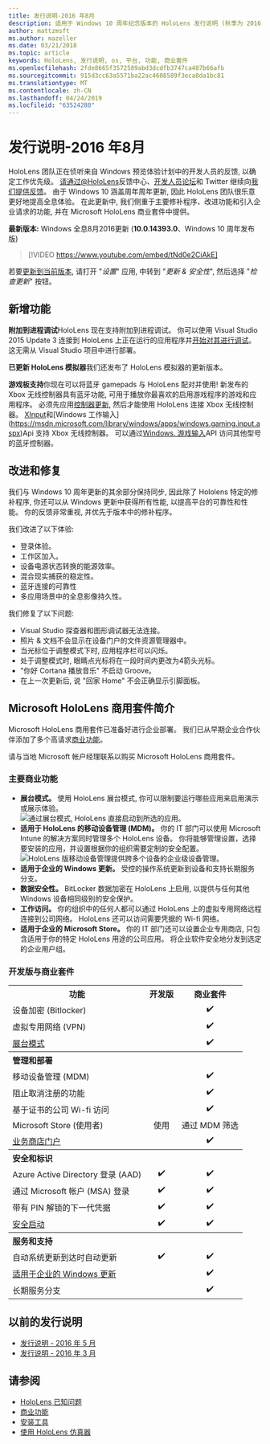 ```yaml
---
title: 发行说明-2016 年8月
description: 适用于 Windows 10 周年纪念版本的 HoloLens 发行说明 (秋季为 2016)
author: mattzmsft
ms.author: mazeller
ms.date: 03/21/2018
ms.topic: article
keywords: HoloLens, 发行说明, os, 平台, 功能, 商业套件
ms.openlocfilehash: 2fde8665f3572589abd3dcdfb3747ca487b66afb
ms.sourcegitcommit: 915d3cc63a5571ba22ac4608589f3eca8da1bc81
ms.translationtype: MT
ms.contentlocale: zh-CN
ms.lasthandoff: 04/24/2019
ms.locfileid: "63524280"
---
```

# <a name="release-notes---august-2016"></a>发行说明-2016 年8月

HoloLens 团队正在侦听来自 Windows 预览体验计划中的开发人员的反馈, 以确定工作优先级。 [请通过@HoloLens](https://twitter.com/hololens)反馈中心、[开发人员论坛](https://forums.hololens.com)和 Twitter 继续向[我们提供反馈](give-us-feedback.md)。 由于 Windows 10 涵盖周年周年更新, 因此 HoloLens 团队很乐意更好地提高全息体验。 在此更新中, 我们侧重于主要修补程序、改进功能和引入企业请求的功能, 并在 Microsoft HoloLens 商业套件中提供。

**最新版本:** Windows 全息8月2016更新 (**10.0.14393.0**、Windows 10 周年发布版)

>[!VIDEO https://www.youtube.com/embed/tNd0e2CiAkE]

若要[更新到当前版本](updating-hololens.md), 请打开 "*设置*" 应用, 中转到 "*更新 & 安全性*", 然后选择 "*检查更新*" 按钮。

## <a name="new-features"></a>新增功能

**附加到进程调试**HoloLens 现在支持附加到进程调试。 你可以使用 Visual Studio 2015 Update 3 连接到 HoloLens 上正在运行的应用程序并[开始对其进行调试](using-visual-studio.md#debugging-an-installed-or-running-app)。 这无需从 Visual Studio 项目中进行部署。

**已更新 HoloLens 模拟器**我们还发布了 HoloLens 模拟器的更新版本。

**游戏板支持**你现在可以将蓝牙 gamepads 与 HoloLens 配对并使用! 新发布的 Xbox 无线控制器具有蓝牙功能, 可用于播放你最喜欢的启用游戏程序的游戏和应用程序。 必须先应用[控制器更新](http://support.xbox.com/xbox-one/accessories/update-controller-for-stereo-headset-adapter), 然后才能使用 HoloLens 连接 Xbox 无线控制器。 [XInput](https://msdn.microsoft.com/library/windows/desktop/hh405053(v=vs.85).aspx)和[Windows 工作输入](https://msdn.microsoft.com/library/windows/apps/windows.gaming.input.aspx)Api 支持 Xbox 无线控制器。 可以通过[Windows. 游戏输入](https://msdn.microsoft.com/library/windows/apps/windows.gaming.input.aspx)API 访问其他型号的蓝牙控制器。

## <a name="improvements-and-fixes"></a>改进和修复

我们与 Windows 10 周年更新的其余部分保持同步, 因此除了 Hololens 特定的修补程序, 你还可以从 Windows 更新中获得所有性能, 以提高平台的可靠性和性能。 你的反馈非常重视, 并优先于版本中的修补程序。

我们改进了以下体验:
* 登录体验。
* 工作区加入。
* 设备电源状态转换的能源效率。
* 混合现实捕获的稳定性。
* 蓝牙连接的可靠性
* 多应用场景中的全息影像持久性。

我们修复了以下问题:
* Visual Studio 探查器和图形调试器无法连接。
* 照片 & 文档不会显示在设备门户的文件资源管理器中。
* 当光标位于调整模式下时, 应用程序栏可以闪烁。
* 处于调整模式时, 眼睛点光标将在一段时间内更改为4箭头光标。
* "你好 Cortana 播放音乐" 不启动 Groove。
* 在上一次更新后, 说 "回家 Home" 不会正确显示引脚面板。

## <a name="introducing-microsoft-hololens-commercial-suite"></a>Microsoft HoloLens 商用套件简介

Microsoft HoloLens 商用套件已准备好进行企业部署。 我们已从早期企业合作伙伴添加了多个高请求[商业功能](commercial-features.md)。

请与当地 Microsoft 帐户经理联系以购买 Microsoft HoloLens 商用套件。

### <a name="key-commercial-features"></a>主要商业功能 

* **展台模式。** 使用 HoloLens 展台模式, 你可以限制要运行哪些应用来启用演示或展示体验。<br>
  ![通过展台模式, HoloLens 直接启动到所选的应用。](images/201608-kioskmode-400px.png)
* **适用于 HoloLens 的移动设备管理 (MDM)。** 你的 IT 部门可以使用 Microsoft Intune 的解决方案同时管理多个 HoloLens 设备。 你将能够管理设置，选择要安装的应用，并设置根据你的组织需要定制的安全配置。<br>
  ![HoloLens 版移动设备管理提供跨多个设备的企业级设备管理。](images/201608-enterprisemanagement-400px.png)
* **适用于企业的 Windows 更新。** 受控的操作系统更新到设备和支持长期服务分支。
* **数据安全性。** BitLocker 数据加密在 HoloLens 上启用, 以提供与任何其他 Windows 设备相同级别的安全保护。
* **工作访问。** 你的组织中的任何人都可以通过 HoloLens 上的虚拟专用网络远程连接到公司网络。 HoloLens 还可以访问需要凭据的 Wi-fi 网络。
* **适用于企业的 Microsoft Store。** 你的 IT 部门还可以设置企业专用商店, 只包含适用于你的特定 HoloLens 用途的公司应用。 将企业软件安全地分发到选定的企业用户组。

### <a name="development-edition-vs-commercial-suite"></a>开发版与商业套件

<table>
<tr>
<th>功能</th><th>开发版</th><th>商业套件</th>
</tr><tr>
<td>设备加密 (Bitlocker)</td><td></td><td style="text-align: center;">✔️</td>
</tr><tr>
<td>虚拟专用网络 (VPN)</td><td></td><td style="text-align: center;">✔️</td>
</tr><tr>
<td><a href="using-the-windows-device-portal.md#kiosk-mode">展台模式</a></td><td></td><td style="text-align: center;">✔️</td>
</tr><tr>
<th colspan="3" style="text-align: left;"> 管理和部署</th>
</tr><tr>
<td>移动设备管理 (MDM)</td><td style="text-align: center;"></td><td style="text-align: center;">✔️</td>
</tr><tr>
<td>阻止取消注册的功能</td><td></td><td style="text-align: center;">✔️</td>
</tr><tr>
<td>基于证书的公司 Wi-fi 访问</td><td></td><td style="text-align: center;">✔️</td>
</tr><tr>
<td>Microsoft Store (使用者)</td><td style="text-align: center;">使用</td><td style="text-align: center;">通过 MDM 筛选</td>
</tr><tr>
<td><a href="https://technet.microsoft.com/itpro/windows/manage/working-with-line-of-business-apps">业务商店门户</a></td><td></td><td style="text-align: center;">✔️</td>
</tr><tr>
<th colspan="3" style="text-align: left;"> 安全和标识</th>
</tr><tr>
<td>Azure Active Directory 登录 (AAD)</td><td style="text-align: center;">✔️</td><td style="text-align: center;">✔️</td>
</tr><tr>
<td>通过 Microsoft 帐户 (MSA) 登录</td><td style="text-align: center;">✔️</td><td style="text-align: center;">✔️</td>
</tr><tr>
<td>带有 PIN 解锁的下一代凭据</td><td style="text-align: center;">✔️</td><td style="text-align: center;">✔️</td>
</tr><tr>
<td><a href="https://msdn.microsoft.com/windows/hardware/commercialize/manufacture/desktop/secure-boot-overview">安全启动</a></td><td style="text-align: center;">✔️</td><td style="text-align: center;">✔️</td>
</tr><tr>
<th colspan="3" style="text-align: left;"> 服务和支持</th>
</tr><tr>
<td>自动系统更新到达时自动更新</td><td style="text-align: center;">✔️</td><td style="text-align: center;">✔️</td>
</tr><tr>
<td><a href="https://technet.microsoft.com/itpro/windows/plan/windows-update-for-business">适用于企业的 Windows 更新</a></td><td></td><td style="text-align: center;">✔️</td>
</tr><tr>
<td>长期服务分支</td><td></td><td style="text-align: center;">✔️</td>
</tr>
</table>

## <a name="prior-release-notes"></a>以前的发行说明
* [发行说明 - 2016 年 5 月](release-notes-may-2016.md)
* [发行说明 - 2016 年 3 月](release-notes-march-2016.md)

## <a name="see-also"></a>请参阅
* [HoloLens 已知问题](hololens-known-issues.md)
* [商业功能](commercial-features.md)
* [安装工具](install-the-tools.md)
* [使用 HoloLens 仿真器](using-the-hololens-emulator.md)
